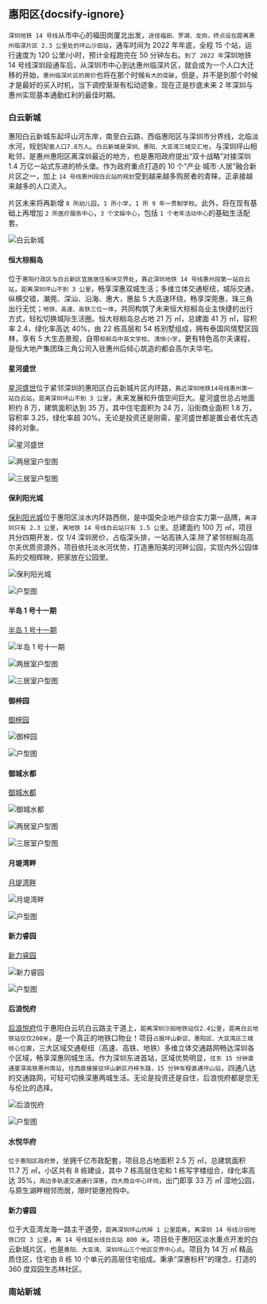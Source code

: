 ## 惠阳区{docsify-ignore}

`深圳地铁 14 号线`从市中心的福田岗厦北出发，`途径福田、罗湖、龙岗，终点设在距离惠州临深片区 2.3 公里处的坪山沙田站`，通车时间为 2022 年年底，全程 15 个站，运行速度为 120 公里/小时，预计全程跑完在 50 分钟左右。`到了 2022 年`深圳地铁 14 号线深圳段通车后，从深圳市中心到达惠州临深片区，就会成为一个人口大迁移的开始，`惠州临深片区的房价`也将在那个时候`有大的突破`，但是，并不是到那个时候才是最好的买入时机，当下调控渐渐有松动迹象，现在正是抄底未来 2 年深圳与惠州实现基本通勤红利的最佳时期。

### 白云新城

惠阳白云新城东起坪山河东岸，南至白云路，西临惠阳区与深圳市分界线，北临淡水河，规划`配套人口7.8万人`。`白云新城是深圳、惠阳、大亚湾三城交汇地`，与深圳坪山相毗邻，是惠州惠阳区离深圳最近的地方，也是惠阳政府提出“双十战略”对接深圳 1.4 万亿一站式东进的桥头堡。作为政府重点打造的 10 个“产业·城市·人居”融合新片区之一，加上 `14 号线惠州段白云站的规划`受到越来越多购房者的青睐，正承接越来越多的人口流入。

片区未来将再新增 `8 所幼儿园`，`1 所小学`，`1 所 9 年一贯制学校`。此外，将在现有基础上再增加 `2 所医疗服务中心`，`3 个文娱中心`，包括 `1 个老年活动中心`的基础生活配套。

![白云新城](../src/baiyun_map.jpg)

#### 恒大棕榈岛

位于`惠阳行政区与白云新区宜居居住板块交界处`，`靠近深圳地铁 14 号线惠州段第一站白云站`，`距离深圳坪山不到 3 公里`，畅享深惠双城生活；多维立体交通枢纽，城际交通，纵横交错，潮莞、深汕、沿海、惠大，惠盐 5 大高速环绕，畅享深莞惠，珠三角出行无忧；`地铁、高速、高铁三位一体`，共同构筑了未来恒大棕榈岛业主快捷的出行方式，轻松切换城际生活圈。恒大棕榈岛总占地 21 万 ㎡，总建面 41 万 ㎡，容积率 2.4，绿化率高达 40%，由 22 栋高层和 54 栋别墅组成，拥有泰国风情墅区园林，享有 5 大生态景观，自带`棕榈岛中英文学校`、`清恒小学`，更有特色高尔夫课程，是恒大地产集团珠三角公司入驻惠州后倾心筑造的都会高尔夫华宅。

#### 星河盛世

[星河盛世](https://hui.fang.lianjia.com/loupan/p_hzxhssafrzv/?fb_expo_id=337359794833362944)位于紧邻深圳的惠阳区白云新城片区内环路，`靠近深圳地铁14号线惠州第一站白云站`，`距离深圳坪山不到 3 公里`，未来发展和升值空间巨大。星河盛世总占地面积约 8 万，建筑面积达到 35 万，其中住宅面积为 24 万，沿街商业面积 1.8 万，容积率 3.25，绿化率超 30%。无论是投资还是刚需，星河盛世都是置业者优先选择的对象。

![星河盛世](../src/xingheshengshi.png)

![两居室户型图](../src/xingheshengshi_hx_2.png)

![三居室户型图](../src/xingheshengshi_hx_3.png)

#### 保利阳光城

[保利阳光城](https://hui.fang.lianjia.com/loupan/p_blygcabeyl/?fb_expo_id=337373549285769217)位于惠阳区淡水内环路西侧，是中国央企地产综合实力第一品牌，`离深圳只有 2.3 公里`，`离地铁 14 号线白云站只有 1.5 公里`。总建面约 100 万 ㎡，项目共分四期开发，仅 1/4 深圳房价，占临深头排，一站高铁入深.除了紧邻棕榈岛高尔夫优质资源外，项目依托淡水河优势，打造惠阳美的河畔公园，实现内外公园体系的交相辉映，把家放在公园里。

![保利阳光城](../src/baoliyangguang.png)

![户型图](../src/baoliyangguang_hx_3.png)

#### 半岛 1 号十一期

[半岛 1 号十一期](https://hui.fang.lianjia.com/loupan/p_bdyhabixc/?fb_expo_id=337376209883189250)

![半岛 1 号十一期](../src/bandao.png)

![两居室户型图](../src/bandao_hx_2.png)

![三居室户型图](../src/bandao_hx_3.png)

#### 御梓园

[御梓园](https://hui.fang.lianjia.com/loupan/p_yzyabqpk/?fb_expo_id=337376209883189251)

![御梓园](../src/yuzhiyuan.png)

![户型图](../src/yuzhiyuan_hx_2.png)

#### 御城水都

[御城水都](https://hui.fang.lianjia.com/loupan/p_ycsdbjgob/?fb_expo_id=337376209883189252)

![御城水都](../src/yudoushuidu.png)

![两居室户型图](../src/yudoushuidu_hx_2.png)

![三居室户型图](../src/yudoushuidu_hx_3.png)

#### 月堤湾畔

[月堤湾畔](https://hui.fang.lianjia.com/loupan/p_ydwpbjjvr/?fb_expo_id=337376209883189253)

![月堤湾畔](../src/yuediwanban.png)

![户型图](../src/yuediwanban_2.png)

#### 新力睿园

[新力睿园](https://hui.fang.lianjia.com/loupan/p_xlrybkllr/?fb_expo_id=337376209883189254)

![新力睿园](../src/xinliruiyuan.png)

![户型图](../src/xinliruiyuan_3.png)

#### 后浪悦府

[后浪悦府](https://hui.fang.lianjia.com/loupan/p_hlyfbkrjt/?fb_expo_id=337376209883189255)位于惠阳白云坑白云路主干道上，`距离深圳沙田地铁站仅2.4公里`，`距离白云地铁站仅仅200米`，是一个真正的地铁口物业！项目`占据坪山新区、惠阳区、大亚湾区三城核心位置`，三大区域交通枢纽（高速、高铁、地铁）多维立体交通路网畅达深圳各个区域，畅享深惠同城生活。作为深圳东进首站，区域优势明显，`往东 15 分钟直通厦深高铁惠州南站`，`往西直接接驳坪山新区丹梓东路，15 分钟车程直通坪山站`，四通八达的交通路网，可轻可切换深惠两城生活。无论是投资还是自住，后浪悦府都是您无与伦比的选择。

![后浪悦府](../src/houlangruifu.png)

![户型图](../src/houlangruifu.png)

#### 水悦华府

`位于惠阳区政府旁`，坐拥千亿市政配套，项目总占地面积 2.5 万 ㎡，总建筑面积 11.7 万 ㎡，小区共有 8 栋建设，其中 7 栋高层住宅和 1 栋写字楼组合，绿化率高达 35%，`周边多轨道交通通行深惠`，`四大商业中心环伺`，出门即享 33 万 ㎡ 湿地公园，与原生湖畔相邻而居，限时钜惠抢购中。

#### 新力睿园

位于大亚湾龙海一路主干道旁，`距离深圳坪山坑梓 1 公里距离`，`离深圳 14 号线沙田地铁口仅 3 公里`，`离 14 号线延长线白云站 800 米`。项目处于惠阳区淡水重点开发的白云新城片区，也是`惠阳、大亚湾、深圳坪山三个地区交界中心点`。项目为 14 万 ㎡ 精品质住区，住宅由 8 栋 10 个单元的高层住宅组成。秉承“深惠标杆”的理念，打造的 360 度双园生态林社区。

### 南站新城
